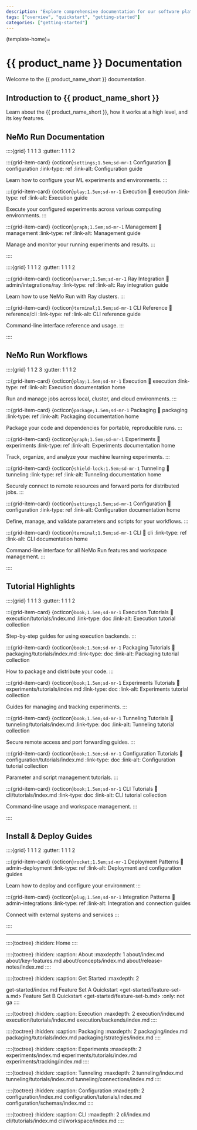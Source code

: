 ```yaml
---
description: "Explore comprehensive documentation for our software platform, including tutorials, feature guides, and deployment instructions."
tags: ["overview", "quickstart", "getting-started"]
categories: ["getting-started"]
---
```


(template-home)=

# {{ product_name }} Documentation

Welcome to the {{ product_name_short }} documentation.

## Introduction to {{ product_name_short }}

Learn about the {{ product_name_short }}, how it works at a high level, and its key features.

## NeMo Run Documentation

::::{grid} 1 1 1 3
:gutter: 1 1 1 2

:::{grid-item-card} {octicon}`settings;1.5em;sd-mr-1` Configuration
:link: configuration
:link-type: ref
:link-alt: Configuration guide

Learn how to configure your ML experiments and environments.
:::

:::{grid-item-card} {octicon}`play;1.5em;sd-mr-1` Execution
:link: execution
:link-type: ref
:link-alt: Execution guide

Execute your configured experiments across various computing environments.
:::

:::{grid-item-card} {octicon}`graph;1.5em;sd-mr-1` Management
:link: management
:link-type: ref
:link-alt: Management guide

Manage and monitor your running experiments and results.
:::

::::

::::{grid} 1 1 1 2
:gutter: 1 1 1 2

:::{grid-item-card} {octicon}`server;1.5em;sd-mr-1` Ray Integration
:link: admin/integrations/ray
:link-type: ref
:link-alt: Ray integration guide

Learn how to use NeMo Run with Ray clusters.
:::

:::{grid-item-card} {octicon}`terminal;1.5em;sd-mr-1` CLI Reference
:link: reference/cli
:link-type: ref
:link-alt: CLI reference guide

Command-line interface reference and usage.
:::

::::

## NeMo Run Workflows

::::{grid} 1 1 2 3
:gutter: 1 1 1 2

:::{grid-item-card} {octicon}`play;1.5em;sd-mr-1` Execution
:link: execution
:link-type: ref
:link-alt: Execution documentation home

Run and manage jobs across local, cluster, and cloud environments.
:::

:::{grid-item-card} {octicon}`package;1.5em;sd-mr-1` Packaging
:link: packaging
:link-type: ref
:link-alt: Packaging documentation home

Package your code and dependencies for portable, reproducible runs.
:::

:::{grid-item-card} {octicon}`graph;1.5em;sd-mr-1` Experiments
:link: experiments
:link-type: ref
:link-alt: Experiments documentation home

Track, organize, and analyze your machine learning experiments.
:::

:::{grid-item-card} {octicon}`shield-lock;1.5em;sd-mr-1` Tunneling
:link: tunneling
:link-type: ref
:link-alt: Tunneling documentation home

Securely connect to remote resources and forward ports for distributed jobs.
:::

:::{grid-item-card} {octicon}`settings;1.5em;sd-mr-1` Configuration
:link: configuration
:link-type: ref
:link-alt: Configuration documentation home

Define, manage, and validate parameters and scripts for your workflows.
:::

:::{grid-item-card} {octicon}`terminal;1.5em;sd-mr-1` CLI
:link: cli
:link-type: ref
:link-alt: CLI documentation home

Command-line interface for all NeMo Run features and workspace management.
:::

::::

## Tutorial Highlights

::::{grid} 1 1 1 3
:gutter: 1 1 1 2

:::{grid-item-card} {octicon}`book;1.5em;sd-mr-1` Execution Tutorials
:link: execution/tutorials/index.md
:link-type: doc
:link-alt: Execution tutorial collection

Step-by-step guides for using execution backends.
:::

:::{grid-item-card} {octicon}`book;1.5em;sd-mr-1` Packaging Tutorials
:link: packaging/tutorials/index.md
:link-type: doc
:link-alt: Packaging tutorial collection

How to package and distribute your code.
:::

:::{grid-item-card} {octicon}`book;1.5em;sd-mr-1` Experiments Tutorials
:link: experiments/tutorials/index.md
:link-type: doc
:link-alt: Experiments tutorial collection

Guides for managing and tracking experiments.
:::

:::{grid-item-card} {octicon}`book;1.5em;sd-mr-1` Tunneling Tutorials
:link: tunneling/tutorials/index.md
:link-type: doc
:link-alt: Tunneling tutorial collection

Secure remote access and port forwarding guides.
:::

:::{grid-item-card} {octicon}`book;1.5em;sd-mr-1` Configuration Tutorials
:link: configuration/tutorials/index.md
:link-type: doc
:link-alt: Configuration tutorial collection

Parameter and script management tutorials.
:::

:::{grid-item-card} {octicon}`book;1.5em;sd-mr-1` CLI Tutorials
:link: cli/tutorials/index.md
:link-type: doc
:link-alt: CLI tutorial collection

Command-line usage and workspace management.
:::

::::

## Install & Deploy Guides

::::{grid} 1 1 1 2
:gutter: 1 1 1 2

:::{grid-item-card} {octicon}`rocket;1.5em;sd-mr-1` Deployment Patterns
:link: admin-deployment
:link-type: ref
:link-alt: Deployment and configuration guides

Learn how to deploy and configure your environment
:::

:::{grid-item-card} {octicon}`plug;1.5em;sd-mr-1` Integration Patterns
:link: admin-integrations
:link-type: ref
:link-alt: Integration and connection guides

Connect with external systems and services
:::

::::

---

::::{toctree}
:hidden:
Home <self>
::::

::::{toctree}
:hidden:
:caption: About
:maxdepth: 1
about/index.md
about/key-features.md
about/concepts/index.md
about/release-notes/index.md
::::

::::{toctree}
:hidden:
:caption: Get Started
:maxdepth: 2

get-started/index.md
Feature Set A Quickstart <get-started/feature-set-a.md>
Feature Set B Quickstart <get-started/feature-set-b.md> :only: not ga
::::

::::{toctree}
:hidden:
:caption: Execution
:maxdepth: 2
execution/index.md
execution/tutorials/index.md
execution/backends/index.md
::::

::::{toctree}
:hidden:
:caption: Packaging
:maxdepth: 2
packaging/index.md
packaging/tutorials/index.md
packaging/strategies/index.md
::::

::::{toctree}
:hidden:
:caption: Experiments
:maxdepth: 2
experiments/index.md
experiments/tutorials/index.md
experiments/tracking/index.md
::::

::::{toctree}
:hidden:
:caption: Tunneling
:maxdepth: 2
tunneling/index.md
tunneling/tutorials/index.md
tunneling/connections/index.md
::::

::::{toctree}
:hidden:
:caption: Configuration
:maxdepth: 2
configuration/index.md
configuration/tutorials/index.md
configuration/schemas/index.md
::::

::::{toctree}
:hidden:
:caption: CLI
:maxdepth: 2
cli/index.md
cli/tutorials/index.md
cli/workspace/index.md
::::
